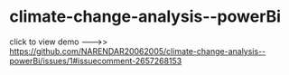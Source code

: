 # climate-change-analysis--powerBi



click to view demo --->>
https://github.com/NARENDAR20062005/climate-change-analysis--powerBi/issues/1#issuecomment-2657268153
